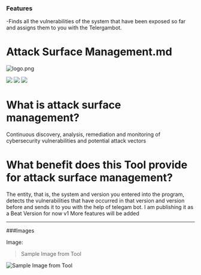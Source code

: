 ### Features

-Finds all the vulnerabilities of the system that have been exposed so far and assigns them to you with the Telergambot.


# Attack Surface Management.md

![logo.png](https://i.hizliresim.com/e37qsph.jpg "logo.png")

![](https://img.shields.io/github/stars/trojanx6/asm) ![](https://img.shields.io/github/forks/trojanx6/asm) ![](https://img.shields.io/github/issues/trojanx6/asm) 



# What is attack surface management?

Continuous discovery, analysis, remediation and monitoring of cybersecurity vulnerabilities and potential attack vectors




# What benefit does this Tool provide for attack surface management?

The entity, that is, the system and version you entered into the program, detects the vulnerabilities that have occurred in that version and version before and sends it to you with the help of telegam bot. I am publishing it as a Beat Version for now v1 More features will be added

                
----


###Images

Image:

> Sample Image from Tool

![Sample Image from Tool](https://i.hizliresim.com/2dl1k11.jpg "Sample Image from Tool")


